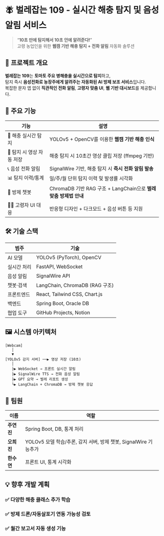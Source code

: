 # 🪰 벌레잡는 109 - 실시간 해충 탐지 및 음성 알림 서비스

> “**10초 만에 탐지해서 10초 안에 알려준다!**”  
> 고령 농업인을 위한 **웹캠 기반 해충 탐지 + 전화 알림** 자동화 솔루션


## 📌 프로젝트 개요

**벌레잡는 109**는 **토마토 주요 병해충을 실시간으로 탐지**하고,  
탐지 즉시 **음성전화로 농장주에게 알려주는 자동화된 AI 방제 보조 서비스**입니다.  
복잡한 문자 앱 없이 **직관적인 전화 알림**, **고령자 맞춤 UI**, **웹 기반 대시보드**를 제공합니다.


## 🎯 주요 기능

| 기능 | 설명 |
|------|------|
| 🐛 해충 실시간 탐지 | YOLOv5 + OpenCV를 이용한 **웹캠 기반 해충 인식** |
| 🎥 탐지 시 영상 자동 저장 | 해충 탐지 시 10초간 영상 클립 저장 (ffmpeg 기반) |
| 📞 음성 전화 알림 | SignalWire 기반, 해충 탐지 시 **즉시 전화 알림 발송** |
| 📊 탐지 이력/통계 | 일/주/월 단위 탐지 이력 및 발생률 시각화 |
| 🧠 방제 챗봇 | ChromaDB 기반 RAG 구조 + LangChain으로 **벌레 맞춤 방제법 안내** |
| 🧑‍🌾 고령자 UI 대응 | 반응형 디자인 + 다크모드 + 음성 버튼 등 지원 |


## 🛠 기술 스택

| 범주 | 기술 |
|------|------|
| AI 모델 | YOLOv5 (PyTorch), OpenCV |
| 실시간 처리 | FastAPI, WebSocket |
| 음성 알림 | SignalWire API |
| 챗봇·검색 | LangChain, ChromaDB (RAG 구조) |
| 프론트엔드 | React, Tailwind CSS, Chart.js |
| 백엔드 | Spring Boot, Oracle DB |
| 협업 도구 | GitHub Projects, Notion |


## 🖼 시스템 아키텍처

```plaintext
[Webcam]
   │
   ▼
[YOLOv5 감지 서버] ──▶ 영상 저장 (10초)
   │
   ├▶ WebSocket → 프론트 실시간 알림
   ├▶ SignalWire TTS → 전화 음성 알림
   ├▶ GPT 요약 → 벌레 리포트 생성
   └▶ LangChain + ChromaDB → 방제 챗봇 응답
```

## 🤗 팀원 

| 이름      | 역할                            |
| ------- | ----------------------------- |
| **주연진** | Spring Boot, DB, 통계 처리 |
| **오희진** | YOLOv5 모델 학습/추론, 감지 서버, 방제 챗봇, SignalWire 기능추가 |
| **한수연** | 프론트 UI, 통계 시각화 |

## 💡 향후 개발 계획
### ✅ 다양한 해충 클래스 추가 학습
### ✅ 방제 드론/자동살포기 연동 가능성 검토
### ✅ 월간 보고서 자동 생성 기능


